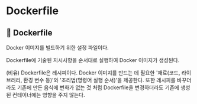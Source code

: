 # Dockerfile 

## 📁 Dockerfile

Docker 이미지를 빌드하기 위한 설정 파일이다.

Dockerfile에 기술된 지시사항을 순서대로 실행하여 Docker 이미지가 생성된다.

(비유) Dockerfile은 레시피이다. Docker 이미지를 만드는 데 필요한 '재료(코드, 라이브러리, 환경 변수 등)'와 '조리법(명령어 실행 순서)'을 제공한다. 또한 레시피를 바꾸더라도 기존에 만든 음식에 변화가 없는 것 처럼 Dockerfile을 변경하더라도 기존에 생성된 컨테이너에는 영향을 주지 않는다. 

